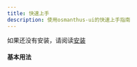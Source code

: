 ```yaml
---
title: 快速上手
description: 使用osmanthus-ui的快速上手指南
---
```


如果还没有安装，请阅读<a href="../installation">安装</a>

#### 基本用法